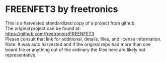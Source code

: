 
# FREENFET3 by freetronics  
This is a harvested standardized copy of a project from github.  
The original project can be found at:  
https://github.com/freetronics/FREENFET3  
Please consult that link for additional, details, files, and license information.  
Note: It was auto harvested and if the original repo had more than one board file or anything out of the ordinary the files here are likely not representative.  
    
